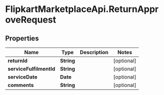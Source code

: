 # FlipkartMarketplaceApi.ReturnApproveRequest

## Properties
Name | Type | Description | Notes
------------ | ------------- | ------------- | -------------
**returnId** | **String** |  | [optional] 
**serviceFulfilmentId** | **String** |  | [optional] 
**serviceDate** | **Date** |  | [optional] 
**comments** | **String** |  | [optional] 
